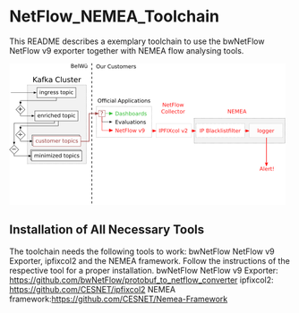 # NetFlow_NEMEA_Toolchain

This README describes a exemplary toolchain to use the bwNetFlow NetFlow v9 exporter together with NEMEA flow analysing tools.

![Toolchain Overview](sec_architecture.png "bwNetFlow NEMEA Overview")

## Installation of All Necessary Tools
The toolchain needs the following tools to work: bwNetFlow NetFlow v9 Exporter, ipfixcol2 and the NEMEA framework.
Follow the instructions of the respective tool for a proper installation.
 bwNetFlow NetFlow v9 Exporter: https://github.com/bwNetFlow/protobuf_to_netflow_converter
 ipfixcol2: https://github.com/CESNET/ipfixcol2
 NEMEA framework:https://github.com/CESNET/Nemea-Framework
